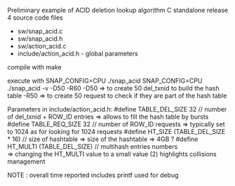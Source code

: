 Preliminary example of ACID deletion lookup algorithm
C standalone release
4 source code files
- sw/snap_acid.c 
- sw/snap_acid.h 
- sw/action_acid.c
- include/action_acid.h - global parameters

compile with make

execute with 
SNAP_CONFIG=CPU ./snap_acid
SNAP_CONFIG=CPU ./snap_acid -v -D50 -R60 
	-D50 => to create 50 del_txnid to build the hash table
	-R50 => to create 50 request to check if they are part of the hash table

Parameters in include/action_acid.h:
#define TABLE_DEL_SIZE 32       // number of del_txnid + ROW_ID entries 
	=> allows to fill the hash table by bursts
#define TABLE_REQ_SIZE 32       // number of ROW_ID requests 
	=> typically set to 1024 as for looking for 1024 requests 
#define HT_SIZE     (TABLE_DEL_SIZE * 16) // size of hashtable 
	=> size of the hashtable => 4GB ?
#define HT_MULTI    (TABLE_DEL_SIZE)    // multihash entries numbers  
	=> changing the HT_MULTI value to a small value (2) highlights collisions management

NOTE : overall time reported includes printf used for debug
